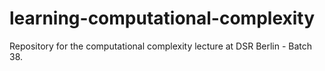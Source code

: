 # learning-computational-complexity
Repository for the computational complexity lecture at DSR Berlin - Batch 38.
